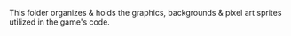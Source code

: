 This folder organizes & holds the graphics, backgrounds & pixel art sprites utilized in the game's code.
